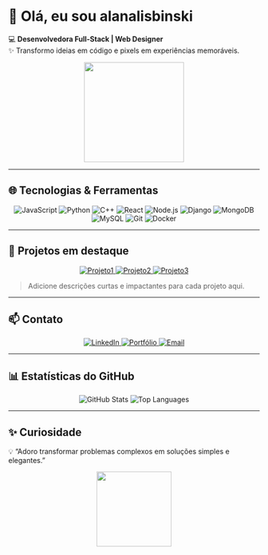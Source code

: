 # 👋 Olá, eu sou alanalisbinski

💻 **Desenvolvedora Full-Stack | Web Designer**  
✨ Transformo ideias em código e pixels em experiências memoráveis.  

<div align="center">
  <img src="https://media.giphy.com/media/3oEjI6SIIHBdRxXI40/giphy.gif" width="200"/>
</div>

---

## 🌐 Tecnologias & Ferramentas

<p align="center">
  <img alt="JavaScript" src="https://img.shields.io/badge/JavaScript-F7DF1E?style=for-the-badge&logo=javascript&logoColor=black" />
  <img alt="Python" src="https://img.shields.io/badge/Python-3776AB?style=for-the-badge&logo=python&logoColor=white" />
  <img alt="C++" src="https://img.shields.io/badge/C++-00599C?style=for-the-badge&logo=c%2B%2B&logoColor=white" />
  <img alt="React" src="https://img.shields.io/badge/React-61DAFB?style=for-the-badge&logo=react&logoColor=black" />
  <img alt="Node.js" src="https://img.shields.io/badge/Node.js-339933?style=for-the-badge&logo=node.js&logoColor=white" />
  <img alt="Django" src="https://img.shields.io/badge/Django-092E20?style=for-the-badge&logo=django&logoColor=white" />
  <img alt="MongoDB" src="https://img.shields.io/badge/MongoDB-47A248?style=for-the-badge&logo=mongodb&logoColor=white" />
  <img alt="MySQL" src="https://img.shields.io/badge/MySQL-4479A1?style=for-the-badge&logo=mysql&logoColor=white" />
  <img alt="Git" src="https://img.shields.io/badge/Git-F05032?style=for-the-badge&logo=git&logoColor=white" />
  <img alt="Docker" src="https://img.shields.io/badge/Docker-2496ED?style=for-the-badge&logo=docker&logoColor=white" />
</p>

---

## 🚀 Projetos em destaque

<p align="center">
  <a href="#" target="_blank">
    <img src="https://img.shields.io/badge/Projeto1-Visualize-blue?style=for-the-badge" alt="Projeto1"/>
  </a>
  <a href="#" target="_blank">
    <img src=""https://img.shields.io/badge/Projeto2-Visualize-green?style=for-the-badge" alt="Projeto2"/>
  </a>
  <a href="#" target="_blank">
    <img src="https://img.shields.io/badge/Projeto3-Visualize-orange?style=for-the-badge" alt="Projeto3"/>
  </a>
</p>

> Adicione descrições curtas e impactantes para cada projeto aqui.

---

## 📫 Contato

<p align="center">
  <a href="https://www.linkedin.com/in/alana-lisbinski-869123376/" target="_blank">
    <img src="https://img.shields.io/badge/LinkedIn-0A66C2?style=for-the-badge&logo=linkedin&logoColor=white" alt="LinkedIn"/>
  </a>
  <a href="https://alanalisbinski.github.io/Portfolio-alanalisbinski/?fbclid=PAZXh0bgNhZW0CMTEAAaecqyVcNxcRIMPDvL9VfZ-ygf1Zg9JNPmBMurF3WnVwNiSdP5hql4Qh8vZLQQ_aem_1WSyPF60XiYmoGT1IFIOCA">
    <img src="https://img.shields.io/badge/Portfólio-FF6F61?style=for-the-badge&logo=read-the-docs&logoColor=white" alt="Portfólio"/>
  </a>
  <a href="mailto:contato.alanalisbinski@gmail.com">
    <img src="https://img.shields.io/badge/Email-D14836?style=for-the-badge&logo=gmail&logoColor=white" alt="Email"/>
  </a>
</p>

---

## 📊 Estatísticas do GitHub

<p align="center">
  <img src="https://github-readme-stats.vercel.app/api?username=alanalisbinski&show_icons=true&theme=radical" alt="GitHub Stats" />
  <img src="https://github-readme-stats.vercel.app/api/top-langs/?username=alanalisbinski&layout=compact&theme=radical" alt="Top Languages" />
</p>

---

## ✨ Curiosidade

💡 “Adoro transformar problemas complexos em soluções simples e elegantes.”  

<div align="center">
  <img src="https://media.giphy.com/media/26gssIytJvy1b1THO/giphy.gif" width="150"/>
</div>
